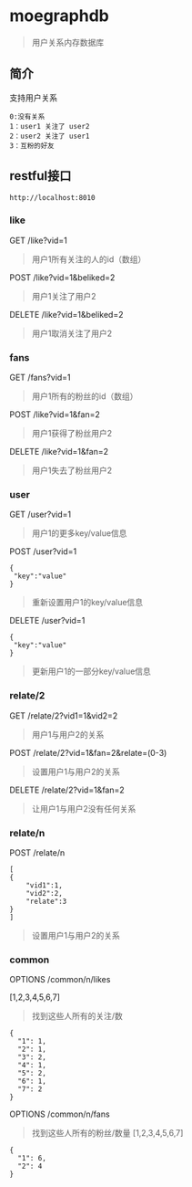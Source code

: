 # moegraphdb
>用户关系内存数据库 

## 简介

支持用户关系
```
0:没有关系
1：user1 关注了 user2
2：user2 关注了 user1
3：互粉的好友

```

## restful接口
```
http://localhost:8010
```
### like

GET /like?vid=1

>用户1所有关注的人的id（数组）

POST /like?vid=1&beliked=2

>用户1关注了用户2

DELETE /like?vid=1&beliked=2

>用户1取消关注了用户2



### fans

GET /fans?vid=1

>用户1所有的粉丝的id（数组）

POST /like?vid=1&fan=2

>用户1获得了粉丝用户2

DELETE /like?vid=1&fan=2

>用户1失去了粉丝用户2

### user

GET /user?vid=1

>用户1的更多key/value信息

POST /user?vid=1
```
{
 "key":"value"
}
```
>重新设置用户1的key/value信息

DELETE /user?vid=1
```
{
 "key":"value"
}
```
>更新用户1的一部分key/value信息

### relate/2
GET /relate/2?vid1=1&vid2=2

>用户1与用户2的关系

POST /relate/2?vid=1&fan=2&relate=(0-3)

>设置用户1与用户2的关系

DELETE /relate/2?vid=1&fan=2

>让用户1与用户2没有任何关系

### relate/n

POST /relate/n
```
[
{
	"vid1":1,
	"vid2":2,
	"relate":3
}
]
```
>设置用户1与用户2的关系

### common


OPTIONS /common/n/likes

[1,2,3,4,5,6,7]
> 找到这些人所有的关注/数
```
{
  "1": 1,
  "2": 1,
  "3": 2,
  "4": 1,
  "5": 2,
  "6": 1,
  "7": 2
}
```

OPTIONS /common/n/fans
> 找到这些人所有的粉丝/数量
[1,2,3,4,5,6,7]

```
{
  "1": 6,
  "2": 4
}
```